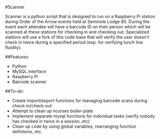 #Scanner

Scanner is a python script that is designed to run on a Raspberry Pi station during
Order of the Arrow events held at Seminole Lodge 85. During the event each attendee
will have a barcode ID on their person which will be scanned at these stations for
checking in and checking out. Specialized stations will use a fork of this code base
that will verify the user doesn't check in twice during a specified period (esp. for
verifying lunch line fluidity).

##Features:
- Python
- MySQL interface
- Raspberry Pi
- Barcode scanner

##To-do:
- Create import/export functions for managing barcode scans during check-in/check-out
- Attempt to clean up ncurses boiler-plate
- Implement separate mysql functions for individual tasks (verify nobody has checked in twice in a session, etc)
- Clean up code by using global variables, rearranging function defintions, etc.
